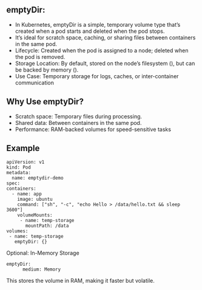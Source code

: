 emptyDir:
--------
* In Kubernetes, emptyDir is a simple, temporary volume type that’s created when a pod starts and deleted when the pod stops. 
* It’s ideal for scratch space, caching, or sharing files between containers in the same pod.
* Lifecycle:
    Created when the pod is assigned to a node; deleted when the pod is removed.
* Storage Location: 
    By default, stored on the node’s filesystem (), but can be backed by memory ().
* Use Case:
     Temporary storage for logs, caches, or inter-container communication

Why Use emptyDir?
-----------------

* Scratch space: Temporary files during processing.
* Shared data: Between containers in the same pod.
* Performance: RAM-backed volumes for speed-sensitive tasks


Example
-------
 
    apiVersion: v1
    kind: Pod
    metadata:
      name: emptydir-demo
    spec:
    containers:
      - name: app
        image: ubuntu
        command: ["sh", "-c", "echo Hello > /data/hello.txt && sleep 3600"]
        volumeMounts:
         - name: temp-storage
           mountPath: /data
    volumes:
     - name: temp-storage
       emptyDir: {}
 
Optional: In-Memory Storage
 
	emptyDir:
          medium: Memory

This stores the volume in RAM, making it faster but volatile.
